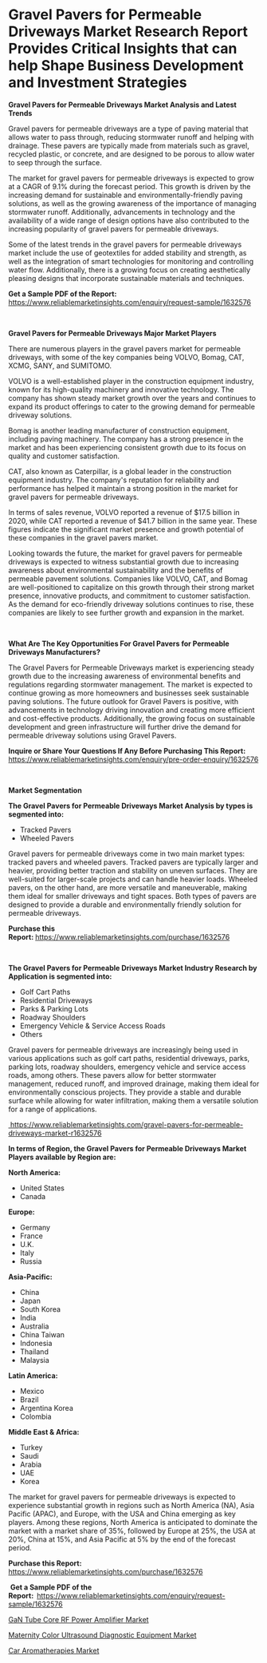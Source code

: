 <p><h1>Gravel Pavers for Permeable Driveways Market Research Report Provides Critical Insights that can help Shape Business Development and Investment Strategies</h1></p><p><strong>Gravel Pavers for Permeable Driveways Market Analysis and Latest Trends</strong></p>
<p><p>Gravel pavers for permeable driveways are a type of paving material that allows water to pass through, reducing stormwater runoff and helping with drainage. These pavers are typically made from materials such as gravel, recycled plastic, or concrete, and are designed to be porous to allow water to seep through the surface.</p><p>The market for gravel pavers for permeable driveways is expected to grow at a CAGR of 9.1% during the forecast period. This growth is driven by the increasing demand for sustainable and environmentally-friendly paving solutions, as well as the growing awareness of the importance of managing stormwater runoff. Additionally, advancements in technology and the availability of a wide range of design options have also contributed to the increasing popularity of gravel pavers for permeable driveways.</p><p>Some of the latest trends in the gravel pavers for permeable driveways market include the use of geotextiles for added stability and strength, as well as the integration of smart technologies for monitoring and controlling water flow. Additionally, there is a growing focus on creating aesthetically pleasing designs that incorporate sustainable materials and techniques.</p></p>
<p><strong>Get a Sample PDF of the Report:&nbsp;</strong> <a href="https://www.reliablemarketinsights.com/enquiry/request-sample/1632576">https://www.reliablemarketinsights.com/enquiry/request-sample/1632576</a></p>
<p>&nbsp;</p>
<p><strong>Gravel Pavers for Permeable Driveways Major Market Players</strong></p>
<p><p>There are numerous players in the gravel pavers market for permeable driveways, with some of the key companies being VOLVO, Bomag, CAT, XCMG, SANY, and SUMITOMO. </p><p>VOLVO is a well-established player in the construction equipment industry, known for its high-quality machinery and innovative technology. The company has shown steady market growth over the years and continues to expand its product offerings to cater to the growing demand for permeable driveway solutions.</p><p>Bomag is another leading manufacturer of construction equipment, including paving machinery. The company has a strong presence in the market and has been experiencing consistent growth due to its focus on quality and customer satisfaction.</p><p>CAT, also known as Caterpillar, is a global leader in the construction equipment industry. The company's reputation for reliability and performance has helped it maintain a strong position in the market for gravel pavers for permeable driveways.</p><p>In terms of sales revenue, VOLVO reported a revenue of $17.5 billion in 2020, while CAT reported a revenue of $41.7 billion in the same year. These figures indicate the significant market presence and growth potential of these companies in the gravel pavers market.</p><p>Looking towards the future, the market for gravel pavers for permeable driveways is expected to witness substantial growth due to increasing awareness about environmental sustainability and the benefits of permeable pavement solutions. Companies like VOLVO, CAT, and Bomag are well-positioned to capitalize on this growth through their strong market presence, innovative products, and commitment to customer satisfaction. As the demand for eco-friendly driveway solutions continues to rise, these companies are likely to see further growth and expansion in the market.</p></p>
<p>&nbsp;</p>
<p><strong>What Are The Key Opportunities For Gravel Pavers for Permeable Driveways Manufacturers?</strong></p>
<p><p>The Gravel Pavers for Permeable Driveways market is experiencing steady growth due to the increasing awareness of environmental benefits and regulations regarding stormwater management. The market is expected to continue growing as more homeowners and businesses seek sustainable paving solutions. The future outlook for Gravel Pavers is positive, with advancements in technology driving innovation and creating more efficient and cost-effective products. Additionally, the growing focus on sustainable development and green infrastructure will further drive the demand for permeable driveway solutions using Gravel Pavers.</p></p>
<p><strong>Inquire or Share Your Questions If Any Before Purchasing This Report:</strong> <a href="https://www.reliablemarketinsights.com/enquiry/pre-order-enquiry/1632576">https://www.reliablemarketinsights.com/enquiry/pre-order-enquiry/1632576</a></p>
<p>&nbsp;</p>
<p><strong>Market Segmentation</strong></p>
<p><strong>The Gravel Pavers for Permeable Driveways Market Analysis by types is segmented into:</strong></p>
<p><ul><li>Tracked Pavers</li><li>Wheeled Pavers</li></ul></p>
<p><p>Gravel pavers for permeable driveways come in two main market types: tracked pavers and wheeled pavers. Tracked pavers are typically larger and heavier, providing better traction and stability on uneven surfaces. They are well-suited for larger-scale projects and can handle heavier loads. Wheeled pavers, on the other hand, are more versatile and maneuverable, making them ideal for smaller driveways and tight spaces. Both types of pavers are designed to provide a durable and environmentally friendly solution for permeable driveways.</p></p>
<p><strong>Purchase this Report:&nbsp;</strong><a href="https://www.reliablemarketinsights.com/purchase/1632576">https://www.reliablemarketinsights.com/purchase/1632576</a></p>
<p>&nbsp;</p>
<p><strong>The Gravel Pavers for Permeable Driveways Market Industry Research by Application is segmented into:</strong></p>
<p><ul><li>Golf Cart Paths</li><li>Residential Driveways</li><li>Parks & Parking Lots</li><li>Roadway Shoulders</li><li>Emergency Vehicle & Service Access Roads</li><li>Others</li></ul></p>
<p><p>Gravel pavers for permeable driveways are increasingly being used in various applications such as golf cart paths, residential driveways, parks, parking lots, roadway shoulders, emergency vehicle and service access roads, among others. These pavers allow for better stormwater management, reduced runoff, and improved drainage, making them ideal for environmentally conscious projects. They provide a stable and durable surface while allowing for water infiltration, making them a versatile solution for a range of applications.</p></p>
<p><a href="https://www.reliablemarketinsights.com/gravel-pavers-for-permeable-driveways-market-r1632576">&nbsp;https://www.reliablemarketinsights.com/gravel-pavers-for-permeable-driveways-market-r1632576</a></p>
<p><strong>In terms of Region, the Gravel Pavers for Permeable Driveways Market Players available by Region are:</strong></p>
<p>
    <p> <strong> North America: </strong>
        <ul>
            <li>United States</li>
            <li>Canada</li>
        </ul>
        </p> 
    <p> <strong> Europe: </strong>
        <ul>
            <li>Germany</li>
            <li>France</li>
            <li>U.K.</li>
            <li>Italy</li>
            <li>Russia</li>
        </ul>
        </p> 
    <p> <strong> Asia-Pacific: </strong>
        <ul>
            <li>China</li>
            <li>Japan</li>
            <li>South Korea</li>
            <li>India</li>
            <li>Australia</li>
            <li>China Taiwan</li>
            <li>Indonesia</li>
            <li>Thailand</li>
            <li>Malaysia</li>
        </ul>
        </p> 
    <p> <strong> Latin America: </strong>
        <ul>
            <li>Mexico</li>
            <li>Brazil</li>
            <li>Argentina Korea</li>
            <li>Colombia</li>
        </ul>
        </p> 
    <p> <strong> Middle East & Africa: </strong>
        <ul>
            <li>Turkey</li>
            <li>Saudi</li>
            <li>Arabia</li>
            <li>UAE</li>
            <li>Korea</li>
        </ul>
    </p>
    </p>
<p><p>The market for gravel pavers for permeable driveways is expected to experience substantial growth in regions such as North America (NA), Asia Pacific (APAC), and Europe, with the USA and China emerging as key players. Among these regions, North America is anticipated to dominate the market with a market share of 35%, followed by Europe at 25%, the USA at 20%, China at 15%, and Asia Pacific at 5% by the end of the forecast period.</p></p>
<p><strong>Purchase this Report: </strong><a href="https://www.reliablemarketinsights.com/purchase/1632576">https://www.reliablemarketinsights.com/purchase/1632576</a></p>
<p>&nbsp;<strong>Get a Sample PDF of the Report:&nbsp;&nbsp;</strong><a href="https://www.reliablemarketinsights.com/enquiry/request-sample/1632576">https://www.reliablemarketinsights.com/enquiry/request-sample/1632576</a></p>
<p><strong></strong></p>
<p><p><a href="https://medium.com/@nettieboyle39/gan-tube-core-rf-power-amplifier-market-a-global-and-regional-analysis-focus-on-end-user-f1b722147163">GaN Tube Core RF Power Amplifier Market</a></p><p><a href="https://medium.com/@eloisadavis1985/insights-into-maternity-color-ultrasound-diagnostic-equipment-market-share-and-competitive-9213dc682523">Maternity Color Ultrasound Diagnostic Equipment Market</a></p><p><a href="https://medium.com/@rhys_bevs91/car-aromatherapies-market-size-growth-and-industry-analysis-by-market-segmentation-and-regional-ff887b56f543">Car Aromatherapies Market</a></p></p>